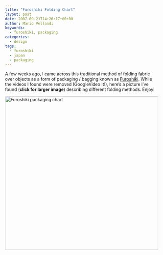 ```yaml
---
title: "Furoshiki Folding Chart"
layout: post
date: 2007-09-21T14:26:17+00:00
author: Mario Vellandi
keywords:
  - furoshiki, packaging
categories:
  - design
tags:
  - furoshiki
  - japan
  - packaging
---
```

A few weeks ago, I came across this traditional method of folding fabric over objects as a form of packaging / bagging known as [Furoshiki](http://en.wikipedia.org/wiki/Furoshiki "wikipedia article on furoshiki"). While the videos I found were removed (GoogleVideo It!), here&#8217;s a picture I&#8217;ve found (**click for larger image**) describing different folding methods. Enjoy!

<img src="http://farm2.static.flickr.com/1400/1418993131_41a00fc97a.jpg" alt="Furoshiki packaging chart" width="500" height="500" />
